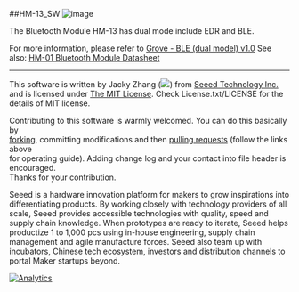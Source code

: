 ##HM-13_SW
![image](http://www.seeedstudio.com/wiki/images/6/6b/Grove_-_BLE_%28dual_model%29_v1.0_PhotoTop.jpg)

The Bluetooth Module HM-13 has dual mode include EDR and BLE.

For more information, please refer to [Grove - BLE (dual model) v1.0][1]
See also: [HM-01 Bluetooth Module Datasheet][2]

----
This software is written by Jacky Zhang (![](http://www.seeedstudio.com/wiki/images/8/8f/Email_addr_of_jacky_zhang.png)) from [Seeed Technology Inc.](http://www.seeed.cc) and is licensed under [The MIT License](http://opensource.org/licenses/mit-license.php). Check License.txt/LICENSE for the details of MIT license.<br>

Contributing to this software is warmly welcomed. You can do this basically by<br>
[forking](https://help.github.com/articles/fork-a-repo), committing modifications and then [pulling requests](https://help.github.com/articles/using-pull-requests) (follow the links above<br>
for operating guide). Adding change log and your contact into file header is encouraged.<br>
Thanks for your contribution.

Seeed is a hardware innovation platform for makers to grow inspirations into differentiating products. By working closely with technology providers of all scale, Seeed provides accessible technologies with quality, speed and supply chain knowledge. When prototypes are ready to iterate, Seeed helps productize 1 to 1,000 pcs using in-house engineering, supply chain management and agile manufacture forces. Seeed also team up with incubators, Chinese tech ecosystem, investors and distribution channels to portal Maker startups beyond.

[1]:http://www.seeedstudio.com/wiki/Grove_-_BLE_(dual_model)_v1.0
[2]:http://www.seeedstudio.com/wiki/File:Bluetooth_HM-13_en.pdf

[![Analytics](https://ga-beacon.appspot.com/UA-46589105-3/HM-13_SW)](https://github.com/igrigorik/ga-beacon)


